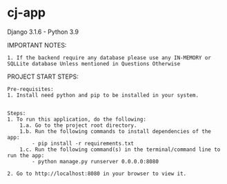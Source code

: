 # cj-app
Django 3.1.6 - Python 3.9

IMPORTANT NOTES:

    1. If the backend require any database please use any IN-MEMORY or SQLLite database Unless mentioned in Questions Otherwise 

PROJECT START STEPS:

    Pre-requisites:
    1. Install need python and pip to be installed in your system.


    Steps:
    1. To run this application, do the following:
        1.a. Go to the project root directory.
        1.b. Run the following commands to install dependencies of the app:
        	- pip install -r requirements.txt
        1.c. Run the following command(s) in the terminal/command line to run the app:    
            - python manage.py runserver 0.0.0.0:8080
    
    2. Go to http://localhost:8080 in your browser to view it.
